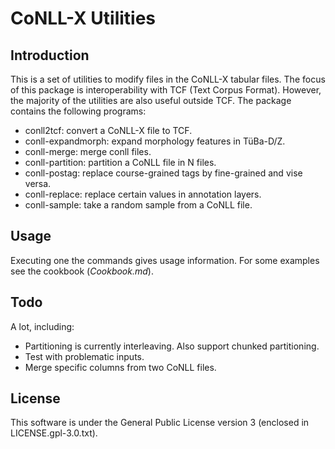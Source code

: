 # CoNLL-X Utilities

## Introduction

This is a set of utilities to modify files in the CoNLL-X tabular files. The
focus of this package is interoperability with TCF (Text Corpus Format).
However, the majority of the utilities are also useful outside TCF. The
package contains the following programs:

* conll2tcf: convert a CoNLL-X file to TCF.
* conll-expandmorph: expand morphology features in TüBa-D/Z.
* conll-merge: merge conll files.
* conll-partition: partition a CoNLL file in N files.
* conll-postag: replace course-grained tags by fine-grained and vise versa.
* conll-replace: replace certain values in annotation layers.
* conll-sample: take a random sample from a CoNLL file.

## Usage

Executing one the commands gives usage information. For some examples see
the cookbook (*Cookbook.md*).

## Todo

A lot, including:

* Partitioning is currently interleaving. Also support chunked partitioning.
* Test with problematic inputs.
* Merge specific columns from two CoNLL files.

## License

This software is under the General Public License version 3 (enclosed in
LICENSE.gpl-3.0.txt).

